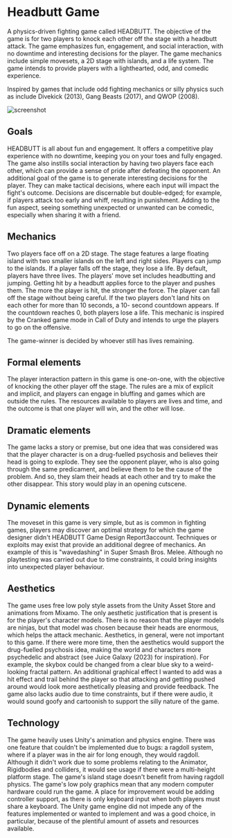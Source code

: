 # Headbutt Game

A physics-driven fighting game called
HEADBUTT. The objective of the game is for two players to knock each other off
the stage with a headbutt attack. The game emphasizes fun, engagement, and
social interaction, with no downtime and interesting decisions for the player. The
game mechanics include simple movesets, a 2D stage with islands, and a life
system. The game intends to provide players with a lighthearted, odd,
and comedic experience.

Inspired by games that include odd fighting mechanics or silly physics
such as include Divekick (2013), Gang Beasts (2017), and QWOP (2008).

![screenshot](https://cdn.discordapp.com/attachments/1149428611116441600/1229552118570946581/Screenshot_2024-04-15_170444.png?ex=67b3b1a5&is=67b26025&hm=82fac645955d1febece40d1fd081b0cafc0263af563e4a4a62e7a9920f266300&)

## Goals

HEADBUTT is all about fun and engagement. It offers a competitive play
experience with no downtime, keeping you on your toes and fully engaged. The
game also instills social interaction by having two players face each other, which
can provide a sense of pride after defeating the opponent. An additional goal of
the game is to generate interesting decisions for the player. They can make
tactical decisions, where each input will impact the fight's outcome. Decisions are
discernable but double-edged; for example, if players attack too early and whiff,
resulting in punishment. Adding to the fun aspect, seeing something unexpected
or unwanted can be comedic, especially when sharing it with a friend.

## Mechanics

Two players face off on a 2D stage. The stage features a large floating island with
two smaller islands on the left and right sides. Players can jump to the islands. If a
player falls off the stage, they lose a life. By default, players have three lives.
The players' move set includes headbutting and jumping. Getting hit by a headbutt
applies force to the player and pushes them. The more the player is hit, the
stronger the force. The player can fall off the stage without being careful.
If the two players don't land hits on each other for more than 10 seconds, a 10-
second countdown appears. If the countdown reaches 0, both players lose a life.
This mechanic is inspired by the Cranked game mode in Call of Duty and intends
to urge the players to go on the offensive.

The game-winner is decided by whoever still has lives remaining.

## Formal elements

The player interaction pattern in this game is one-on-one, with the objective of
knocking the other player off the stage. The rules are a mix of explicit and implicit,
and players can engage in bluffing and games which are outside the rules. The
resources available to players are lives and time, and the outcome is that one
player will win, and the other will lose.

## Dramatic elements

The game lacks a story or premise, but one idea that was considered was that the
player character is on a drug-fuelled psychosis and believes their head is going to
explode. They see the opponent player, who is also going through the same
predicament, and believe them to be the cause of the problem. And so, they slam
their heads at each other and try to make the other disappear. This story would
play in an opening cutscene.

## Dynamic elements

The moveset in this game is very simple, but as is common in fighting games,
players may discover an optimal strategy for which the game designer didn't
HEADBUTT Game Design Report3account. Techniques or exploits may exist that provide an additional degree of
mechanics. An example of this is "wavedashing" in Super Smash Bros. Melee.
Although no playtesting was carried out due to time constraints, it could bring
insights into unexpected player behaviour.

## Aesthetics

The game uses free low poly style assets from the Unity Asset Store and
animations from Mixamo. The only aesthetic justification that is present is for the
player's character models. There is no reason that the player models are ninjas,
but that model was chosen because their heads are enormous, which helps the
attack mechanic. Aesthetics, in general, were not important to this game. If there
were more time, then the aesthetics would support the drug-fuelled psychosis
idea, making the world and characters more psychedelic and abstract (see Juice
Galaxy (2023) for inspiration). For example, the skybox could be changed from a
clear blue sky to a weird-looking fractal pattern. An additional graphical effect I
wanted to add was a hit effect and trail behind the player so that attacking and
getting pushed around would look more aesthetically pleasing and provide
feedback. The game also lacks audio due to time constraints, but if there were
audio, it would sound goofy and cartoonish to support the silly nature of the game.

## Technology

The game heavily uses Unity's animation and physics engine. There was one
feature that couldn't be implemented due to bugs: a ragdoll system, where if a
player was in the air for long enough, they would ragdoll. Although it didn't work
due to some problems relating to the Animator, Rigidbodies and colliders, it would
see usage if there were a multi-height platform stage. The game's island stage
doesn't benefit from having ragdoll physics. The game's low poly graphics mean
that any modern computer hardware could run the game. A place for improvement
would be adding controller support, as there is only keyboard input when both
players must share a keyboard. The Unity game engine did not impede any of the
features implemented or wanted to implement and was a good choice, in
particular, because of the plentiful amount of assets and resources available.
